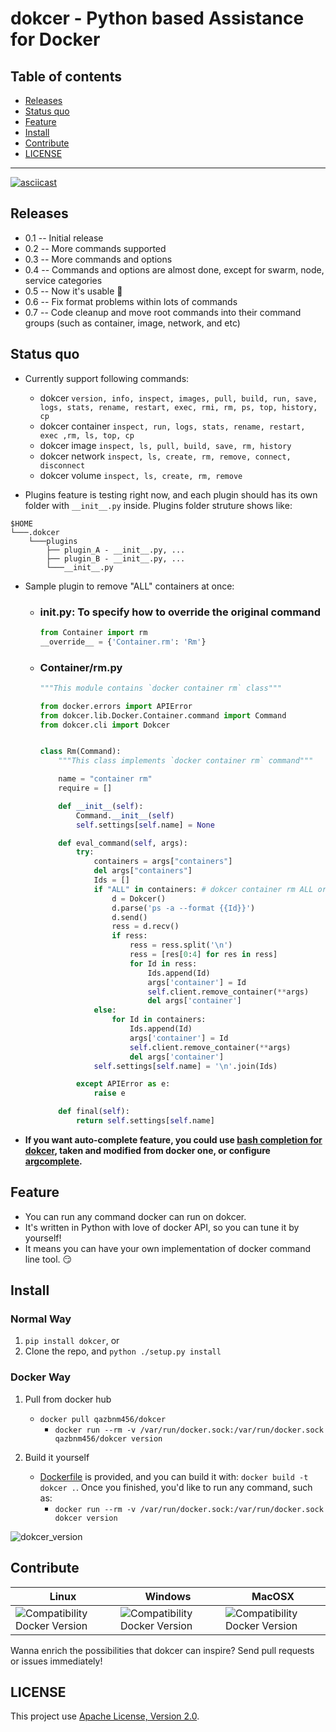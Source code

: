 # dokcer - Python based Assistance for Docker

## **Table of contents**

* [Releases](#releases)
* [Status quo](#status)
* [Feature](#feature)
* [Install](#install)
* [Contribute](#contribute)
* [LICENSE](#license)

---------------------------------------

[![asciicast](https://asciinema.org/a/98062.png)](https://asciinema.org/a/98062?autoplay=1)

<a name="releases"></a>
## Releases

- 0.1 -- Initial release
- 0.2 -- More commands supported
- 0.3 -- More commands and options
- 0.4 -- Commands and options are almost done, except for swarm, node, service categories
- 0.5 -- Now it's usable :tada:
- 0.6 -- Fix format problems within lots of commands
- 0.7 -- Code cleanup and move root commands into their command groups (such as container, image, network, and etc)

<a name="status"></a>
## Status quo

- Currently support following commands:
    - dokcer `version, info, inspect, images, pull, build, run, save, logs, stats, rename, restart, exec, rmi, rm, ps, top, history, cp`
    - dokcer container `inspect, run, logs, stats, rename, restart, exec ,rm, ls, top, cp`
    - dokcer image `inspect, ls, pull, build, save, rm, history`
    - dokcer network `inspect, ls, create, rm, remove, connect, disconnect`
    - dokcer volume `inspect, ls, create, rm, remove`

- Plugins feature is testing right now, and each plugin should has its own folder with `__init__.py` inside. Plugins folder struture shows like:

```
$HOME
└───.dokcer
    └───plugins
        ├── plugin_A - __init__.py, ...
        ├── plugin_B - __init__.py, ...
        └───__init__.py
```

- Sample plugin to remove "ALL" containers at once:
    - ### __init__.py: To specify how to override the original command
        ```python
        from Container import rm
        __override__ = {'Container.rm': 'Rm'}
        ```

    - ### Container/rm.py
        ```python
        """This module contains `docker container rm` class"""

        from docker.errors import APIError
        from dokcer.lib.Docker.Container.command import Command
        from dokcer.cli import Dokcer


        class Rm(Command):
            """This class implements `docker container rm` command"""

            name = "container rm"
            require = []

            def __init__(self):
                Command.__init__(self)
                self.settings[self.name] = None

            def eval_command(self, args):
                try:
                    containers = args["containers"]
                    del args["containers"]
                    Ids = []
                    if "ALL" in containers: # dokcer container rm ALL or dokcer rm ALL
                        d = Dokcer()
                        d.parse('ps -a --format {{Id}}')
                        d.send()
                        ress = d.recv()
                        if ress:
                            ress = ress.split('\n')
                            ress = [res[0:4] for res in ress]
                            for Id in ress:
                                Ids.append(Id)
                                args['container'] = Id
                                self.client.remove_container(**args)
                                del args['container']
                    else:
                        for Id in containers:
                            Ids.append(Id)
                            args['container'] = Id
                            self.client.remove_container(**args)
                            del args['container']
                    self.settings[self.name] = '\n'.join(Ids)

                except APIError as e:
                    raise e

            def final(self):
                return self.settings[self.name]
        ```

- **If you want auto-complete feature, you could use [bash completion for dokcer](completion/dokcer), taken and modified from docker one, or configure [argcomplete](https://github.com/kislyuk/argcomplete).**

<a name="feature"></a>
## Feature

- You can run any command docker can run on dokcer.
- It's written in Python with love of docker API, so you can tune it by yourself!
- It means you can have your own implementation of docker command line tool. :smirk:

<a name="install"></a>
## Install

### Normal Way

1. `pip install dokcer`, or
2. Clone the repo, and `python ./setup.py install`

### Docker Way

1. Pull from docker hub
    - `docker pull qazbnm456/dokcer`
        - `docker run --rm -v /var/run/docker.sock:/var/run/docker.sock qazbnm456/dokcer version`

2. Build it yourself
    - [Dockerfile](Dockerfile) is provided, and you can build it with: `docker build -t dokcer .`. Once you finished, you'd like to run any command, such as:
        - `docker run --rm -v /var/run/docker.sock:/var/run/docker.sock dokcer version`

![dokcer_version](http://i.imgur.com/t8zcoK9.png "dokcer_version")

<a name="contribute"></a>
## Contribute

| Linux | Windows | MacOSX |
|------------------|---------|---------|
| ![Compatibility Docker Version](https://img.shields.io/badge/docker%20version-1.12.3-blue.svg) | ![Compatibility Docker Version](https://img.shields.io/badge/docker%20version-1.12.3-blue.svg) | ![Compatibility Docker Version](https://img.shields.io/badge/docker%20version-1.12.3-blue.svg) |

Wanna enrich the possibilities that dokcer can inspire? Send pull requests or issues immediately!

<a name="license"></a>
## LICENSE

This project use [Apache License, Version 2.0](LICENSE).
